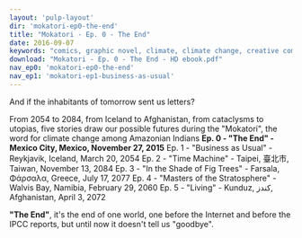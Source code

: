 ```yaml
---
layout: 'pulp-layout'
dir: 'mokatori-ep0-the-end'
title: "Mokatori - Ep. 0 - The End"
date: 2016-09-07
keywords: "comics, graphic novel, climate, climate change, creative commons, libre, free"
download: "Mokatori - Ep. 0 - The End - HD ebook.pdf"
nav_ep0: 'mokatori-ep0-the-end'
nav_ep1: 'mokatori-ep1-business-as-usual'
---
```


And if the inhabitants of tomorrow sent us letters?

From 2054 to 2084, from Iceland to Afghanistan, from cataclysms to utopias, five stories draw our possible futures during the "Mokatori", the word for climate change among Amazonian Indians
**Ep. 0 - "The End" - Mexico City, Mexico, November 27, 2015**
Ep. 1 - "Business as Usual" - Reykjavik, Iceland, March 20, 2054
Ep. 2 - "Time Machine" - Taipei, 臺北市, Taiwan, November 13, 2084
Ep. 3 - "In the Shade of Fig Trees" - Farsala, Φάρσαλα, Greece, July 17, 2077
Ep. 4 - "Masters of the Stratosphere" - Walvis Bay, Namibia, February 29, 2060
Ep. 5 - "Living" - Kunduz, کندز, Afghanistan, April 3, 2072

**"The End"**, it's the end of one world, one before the Internet and before the IPCC reports, but until now it doesn't tell us "goodbye".

